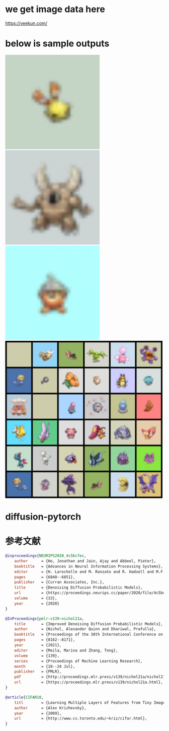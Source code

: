 # we get image data here
https://veekun.com/

# below is sample outputs
<img src="./samples/sample_0.png" width="300px"></img>
<img src="./samples/sample_1.png" width="300px"></img>
<img src="./samples/sample_2.png" width="300px"></img>
<img src="./results/sample-699.png" width="500px"></img>

# diffusion-pytorch
# 参考文献

``` ddpm.bib
@inproceedings{NEURIPS2020_4c5bcfec,
    author      = {Ho, Jonathan and Jain, Ajay and Abbeel, Pieter},
    booktitle   = {Advances in Neural Information Processing Systems},
    editor      = {H. Larochelle and M. Ranzato and R. Hadsell and M.F. Balcan and H. Lin},
    pages       = {6840--6851},
    publisher   = {Curran Associates, Inc.},
    title       = {Denoising Diffusion Probabilistic Models},
    url         = {https://proceedings.neurips.cc/paper/2020/file/4c5bcfec8584af0d967f1ab10179ca4b-Paper.pdf},
    volume      = {33},
    year        = {2020}
}
```

``` improve_ddpm.bib
@InProceedings{pmlr-v139-nichol21a,
    title       = {Improved Denoising Diffusion Probabilistic Models},
    author      = {Nichol, Alexander Quinn and Dhariwal, Prafulla},
    booktitle   = {Proceedings of the 38th International Conference on Machine Learning},
    pages       = {8162--8171},
    year        = {2021},
    editor      = {Meila, Marina and Zhang, Tong},
    volume      = {139},
    series      = {Proceedings of Machine Learning Research},
    month       = {18--24 Jul},
    publisher   = {PMLR},
    pdf         = {http://proceedings.mlr.press/v139/nichol21a/nichol21a.pdf},
    url         = {https://proceedings.mlr.press/v139/nichol21a.html},
}
```
``` cifar.bib
@article{CIFAR10,
    titl        = {Learning Multiple Layers of Features from Tiny Images},
    author      = {Alex Krizhevsky},
    year        = {2009},
    url         = {http://www.cs.toronto.edu/~kriz/cifar.html},
}
```
